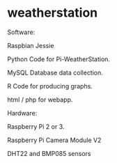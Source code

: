 # weatherstation
Software:

Raspbian Jessie

Python Code for Pi-WeatherStation.

MySQL Database data collection.

R Code for producing graphs.

html / php for webapp.

Hardware:

Raspberry Pi 2 or 3.

Raspberry Pi Camera Module V2

DHT22 and BMP085 sensors
